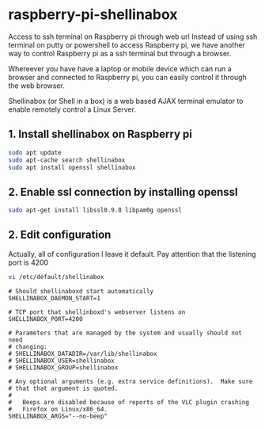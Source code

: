 # raspberry-pi-shellinabox
Access to ssh terminal on Raspberry pi through web url
Instead of using ssh terminal on putty or powershell to access Raspberry pi, we have another way to control Raspberry pi as a ssh terminal but through a browser.

Whereever you have have a laptop or mobile device which can run a browser and connected to Raspberry pi, you can easily control it through the web browser.

Shellinabox (or Shell in a box) is a web based AJAX terminal emulator to enable remotely control a Linux Server.

## 1. Install shellinabox on Raspberry pi

```bash
sudo apt update
sudo apt-cache search shellinabox
sudo apt install openssl shellinabox
```
## 2. Enable ssl connection by installing openssl
```bash
sudo apt-get install libssl0.9.8 libpam0g openssl
```
## 2. Edit configuration
Actually, all of configuration I leave it default. Pay attention that the listening port is 4200
```bash
vi /etc/default/shellinabox
```
```
# Should shellinaboxd start automatically
SHELLINABOX_DAEMON_START=1

# TCP port that shellinboxd's webserver listens on
SHELLINABOX_PORT=4200

# Parameters that are managed by the system and usually should not need
# changing:
# SHELLINABOX_DATADIR=/var/lib/shellinabox
# SHELLINABOX_USER=shellinabox
# SHELLINABOX_GROUP=shellinabox

# Any optional arguments (e.g. extra service definitions).  Make sure
# that that argument is quoted.
#
#   Beeps are disabled because of reports of the VLC plugin crashing
#   Firefox on Linux/x86_64.
SHELLINABOX_ARGS="--no-beep"
```
